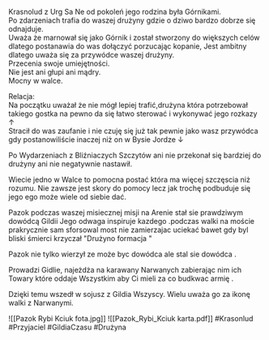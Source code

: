 Krasnolud z Urg Sa Ne od pokoleń jego rodzina była Górnikami.  
Po zdarzeniach trafia do waszej drużyny gdzie o dziwo bardzo dobrze się odnajduje.  
Uważa że marnował się jako Górnik i został stworzony do większych celów dlatego postanawia do was dołączyć porzucając kopanie, Jest ambitny dlatego uważa się za przywódce waszej drużyny.  
Przecenia swoje umiejętności.  
Nie jest ani głupi ani mądry.  
Mocny w walce.

Relacja:  
Na początku uważał że nie mógł lepiej trafić,drużyna która potrzebował  
takiego gostka na pewno da się łatwo sterować i wykonywać jego rozkazy ↑  
Stracił do was zaufanie i nie czuję się już tak pewnie jako wasz przywódca gdy postanowiliście inaczej niż on w Bysie Jordze ↓

Po Wydarzeniach z Bliźniaczych Szczytów ani nie przekonał się bardziej do drużyny ani nie negatywnie nastawił.

Wiecie jedno w Walce to pomocna postać która ma więcej szczęscia niż rozumu. Nie zawsze jest skory do pomocy lecz jak trochę podbuduje się jego ego może wiele od siebie dać.

Pazok podczas waszej misiecznej misji na Arenie stał sie prawdziwym dowódcą Gildii Jego odwaga inspiruje kazdego .podczas walki na moście prakrycznie sam sforsowal most nie zamierzajac uciekać bawet gdy byl bliski śmierci krzyczał "Drużyno formacja "

Pazok nie tylko wierzył ze może byc dowódca ale stal sie dowódca .

Prowadzi Gidlie, najeżdża na karawany Narwanych zabierając nim ich Towary które oddaje Wszystkim aby Ci mieli za co budkwac armię .

Dzięki temu wszedł w sojusz z Gildia Wszyscy. Wielu uważa go za ikonę walki z Narwanymi.

![[Pazok Rybi Kciuk fota.jpg]]
![[Pazok_Rybi_Kciuk karta.pdf]]
#Krasonlud #Przyjaciel #GildiaCzasu #Drużyna
